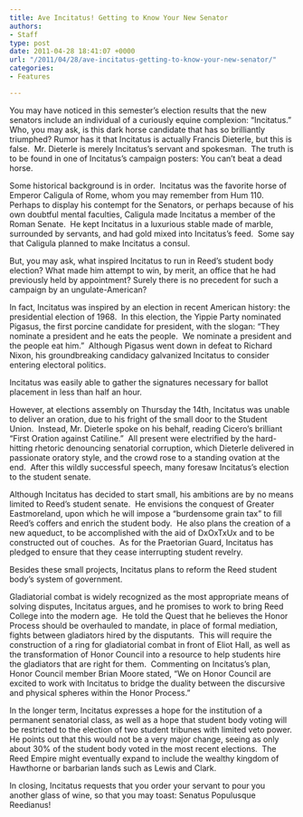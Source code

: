 ```yaml
---
title: Ave Incitatus! Getting to Know Your New Senator
authors:
- Staff
type: post
date: 2011-04-28 18:41:07 +0000
url: "/2011/04/28/ave-incitatus-getting-to-know-your-new-senator/"
categories:
- Features

---
```

You may have noticed in this semester’s election results that the new senators include an individual of a curiously equine complexion: “Incitatus.”  Who, you may ask, is this dark horse candidate that has so brilliantly triumphed? Rumor has it that Incitatus is actually Francis Dieterle, but this is false.  Mr. Dieterle is merely Incitatus’s servant and spokesman.  The truth is to be found in one of Incitatus’s campaign posters: You can’t beat a dead horse.

Some historical background is in order.  Incitatus was the favorite horse of Emperor Caligula of Rome, whom you may remember from Hum 110.  Perhaps to display his contempt for the Senators, or perhaps because of his own doubtful mental faculties, Caligula made Incitatus a member of the Roman Senate.  He kept Incitatus in a luxurious stable made of marble, surrounded by servants, and had gold mixed into Incitatus’s feed.  Some say that Caligula planned to make Incitatus a consul.

But, you may ask, what inspired Incitatus to run in Reed’s student body election? What made him attempt to win, by merit, an office that he had previously held by appointment? Surely there is no precedent for such a campaign by an ungulate-American?

In fact, Incitatus was inspired by an election in recent American history: the presidential election of 1968.  In this election, the Yippie Party nominated Pigasus, the first porcine candidate for president, with the slogan: “They nominate a president and he eats the people.  We nominate a president and the people eat him.”  Although Pigasus went down in defeat to Richard Nixon, his groundbreaking candidacy galvanized Incitatus to consider entering electoral politics.

Incitatus was easily able to gather the signatures necessary for ballot placement in less than half an hour.

However, at elections assembly on Thursday the 14th, Incitatus was unable to deliver an oration, due to his fright of the small door to the Student Union.  Instead, Mr. Dieterle spoke on his behalf, reading Cicero’s brilliant “First Oration against Catiline.”  All present were electrified by the hard-hitting rhetoric denouncing senatorial corruption, which Dieterle delivered in passionate oratory style, and the crowd rose to a standing ovation at the end.  After this wildly successful speech, many foresaw Incitatus’s election to the student senate.

Although Incitatus has decided to start small, his ambitions are by no means limited to Reed’s student senate.  He envisions the conquest of Greater Eastmoreland, upon which he will impose a “burdensome grain tax” to fill Reed’s coffers and enrich the student body.  He also plans the creation of a new aqueduct, to be accomplished with the aid of DxOxTxUx and to be constructed out of couches.  As for the Praetorian Guard, Incitatus has pledged to ensure that they cease interrupting student revelry.

Besides these small projects, Incitatus plans to reform the Reed student body’s system of government.

Gladiatorial combat is widely recognized as the most appropriate means of solving disputes, Incitatus argues, and he promises to work to bring Reed College into the modern age.  He told the Quest that he believes the Honor Process should be overhauled to mandate, in place of formal mediation, fights between gladiators hired by the disputants.  This will require the construction of a ring for gladiatorial combat in front of Eliot Hall, as well as the transformation of Honor Council into a resource to help students hire the gladiators that are right for them.  Commenting on Incitatus’s plan, Honor Council member Brian Moore stated, “We on Honor Council are excited to work with Incitatus to bridge the duality between the discursive and physical spheres within the Honor Process.”

In the longer term, Incitatus expresses a hope for the institution of a permanent senatorial class, as well as a hope that student body voting will be restricted to the election of two student tribunes with limited veto power.  He points out that this would not be a very major change, seeing as only about 30% of the student body voted in the most recent elections.  The Reed Empire might eventually expand to include the wealthy kingdom of Hawthorne or barbarian lands such as Lewis and Clark.

In closing, Incitatus requests that you order your servant to pour you another glass of wine, so that you may toast: Senatus Populusque Reedianus!
